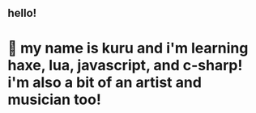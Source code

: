 ## hello!
# 🌴 my name is kuru and i'm learning haxe, lua, javascript, and c-sharp! i'm also a bit of an artist and musician too!
